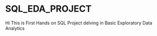 # SQL_EDA_PROJECT
Hi This is First Hands on SQL Project delving in Basic Exploratory Data Analytics
